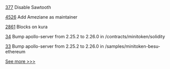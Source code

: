 
[377](https://github.com/hyperledger-labs/private-data-objects/pull/377) Disable Sawtooth

[4526](https://github.com/hyperledger/besu/pull/4526) Add Ameziane as maintainer

[2861](https://github.com/hyperledger/iroha/pull/2861) Blocks on kura

[34](https://github.com/hyperledger-labs/yui-docs/pull/34) Bump apollo-server from 2.25.2 to 2.26.0 in /contracts/minitoken/solidity

[33](https://github.com/hyperledger-labs/yui-docs/pull/33) Bump apollo-server from 2.25.2 to 2.26.0 in /samples/minitoken-besu-ethereum


[See more >>>](https://start-here.hyperledger.org/pull-requests)
